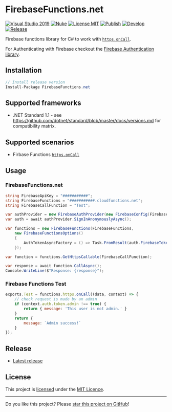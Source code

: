 # FirebaseFunctions.net

[![Visual Studio 2019](https://img.shields.io/badge/Visual%20Studio%202019-16.11.7+-blue)](../..)
[![Nuke](https://img.shields.io/badge/Nuke-Build-blue)](https://nuke.build/)
[![License MIT](https://img.shields.io/badge/License-MIT-blue.svg)](LICENSE)
[![Publish](../../actions/workflows/Publish.yml/badge.svg)](../../actions)
[![Develop](../../actions/workflows/Develop.yml/badge.svg)](../../actions)
[![Release](https://img.shields.io/nuget/v/FirebaseFunctions.net?logo=nuget&label=release&color=blue)](https://www.nuget.org/packages/FirebaseFunctions.net)

Firebase functions library for C# to work with [`https.onCall`](https://firebase.google.com/docs/functions/callable-reference).

For Authenticating with Firebase checkout the [Firebase Authentication library](https://github.com/step-up-labs/firebase-authentication-dotnet).

## Installation
```csharp
// Install release version
Install-Package FirebaseFunctions.net
```

## Supported frameworks
* .NET Standard 1.1 - see https://github.com/dotnet/standard/blob/master/docs/versions.md for compatibility matrix.

## Supported scenarios
* Firbase Functions [`https.onCall`](https://firebase.google.com/docs/functions/callable-reference)

## Usage

### FirebaseFunctions.net

```csharp
string FirebaseApiKey = "###########";
string FirebaseFunctions = "###########.cloudfunctions.net";
string FirebaseCallFunction = "Test";

var authProvider = new FirebaseAuthProvider(new FirebaseConfig(FirebaseApiKey));
var auth = await authProvider.SignInAnonymouslyAsync();

var functions = new FirebaseFunctions(FirebaseFunctions,
    new FirebaseFunctionsOptions()
    {
        AuthTokenAsyncFactory = () => Task.FromResult(auth.FirebaseToken),
    });

var function = functions.GetHttpsCallable(FirebaseCallFunction);

var response = await function.CallAsync();
Console.WriteLine($"Response: {response}");
```

### Firebase Functions Test

```js
exports.Test = functions.https.onCall((data, context) => {
    // check request is made by an admin
    if (context.auth.token.admin !== true) {
        return { message: 'This user is not admin.' }
    }
    return {
        message: `Admin success!`
    }
});

```

## Release

* [Latest release](../../releases/latest)

## License

This project is [licensed](LICENSE) under the [MIT Licence](https://en.wikipedia.org/wiki/MIT_License).

---

Do you like this project? Please [star this project on GitHub](../../stargazers)!